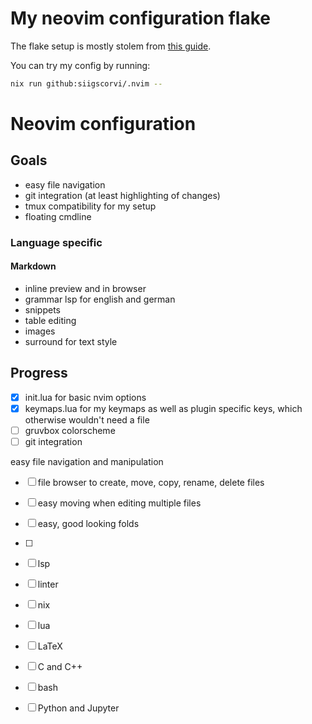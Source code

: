# My neovim configuration flake
The flake setup is mostly stolem from [this guide](https://primamateria.github.io/blog/neovim-nix/).

You can try my config by running:
```bash
nix run github:siigscorvi/.nvim -- 
```

# Neovim configuration
## Goals
- easy file navigation
- git integration (at least highlighting of changes)
- tmux compatibility for my setup
- floating cmdline


### Language specific
#### Markdown
- inline preview and in browser
- grammar lsp for english and german
- snippets
- table editing
- images
- surround for text style




## Progress
- [x] init.lua for basic nvim options
- [x] keymaps.lua for my keymaps as well as plugin specific keys, which otherwise wouldn't need a file
- [ ] gruvbox colorscheme
- [ ] git integration

easy file navigation and manipulation
- [ ] file browser to create, move, copy, rename, delete files
- [ ] easy moving when editing multiple files
- [ ] easy, good looking folds
- [ ]

- [ ] lsp
- [ ] linter

- [ ] nix
- [ ] lua
- [ ] LaTeX
- [ ] C and C++
- [ ] bash
- [ ] Python and Jupyter

